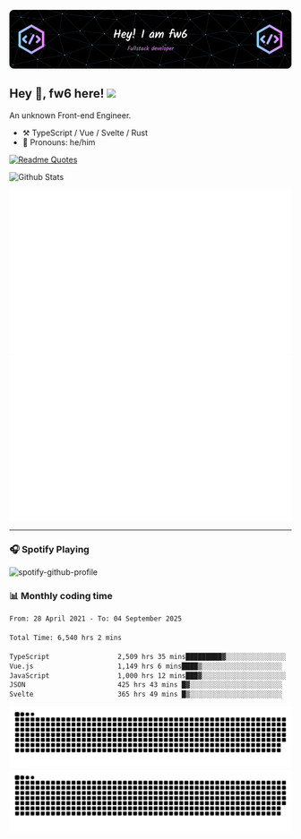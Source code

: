 ![Header](github-header-image.png)

## Hey 👋, fw6 here! <img src="https://github.githubassets.com/images/mona-whisper.gif" height="24" />


An unknown Front-end Engineer.

-   :hammer_and_pick: TypeScript / Vue / Svelte / Rust
-   :man: Pronouns: he/him


[![Readme Quotes](https://quotes-github-readme.vercel.app/api?type=horizontal&theme=algolia)](https://github.com/piyushsuthar/github-readme-quotes)



![Github Stats](https://github-readme-stats.vercel.app/api?username=fw6&bg_color=30,e96443,904e95&title_color=fff&text_color=fff)

![](https://raw.githubusercontent.com/fw6/github-stats-transparent/output/generated/overview.svg)
![](https://raw.githubusercontent.com/fw6/github-stats-transparent/output/generated/languages.svg)


---

### 🎧 Spotify Playing

<!-- ![spotify-github-profile](/img/default.svg) -->

![spotify-github-profile](https://spotify-github-profile.vercel.app/api/view.svg?uid=r6wn4hdvypv0lkzyrj0e0pjct&cover_image=true&theme=default&show_offline=true&background_color=9a10ad&interchange=true&bar_color_cover=true)



### :bar_chart: Monthly coding time 

<!--START_SECTION:waka-->

```txt
From: 28 April 2021 - To: 04 September 2025

Total Time: 6,540 hrs 2 mins

TypeScript                 2,509 hrs 35 mins█████████▓░░░░░░░░░░░░░░░   38.37 %
Vue.js                     1,149 hrs 6 mins████▒░░░░░░░░░░░░░░░░░░░░   17.57 %
JavaScript                 1,000 hrs 12 mins███▓░░░░░░░░░░░░░░░░░░░░░   15.29 %
JSON                       425 hrs 43 mins █▓░░░░░░░░░░░░░░░░░░░░░░░   06.51 %
Svelte                     365 hrs 49 mins █▒░░░░░░░░░░░░░░░░░░░░░░░   05.59 %
```

<!--END_SECTION:waka-->




![github contribution grid snake animation](https://raw.githubusercontent.com/platane/platane/output/github-contribution-grid-snake-dark.svg#gh-dark-mode-only)![github contribution grid snake animation](https://raw.githubusercontent.com/platane/platane/output/github-contribution-grid-snake.svg#gh-light-mode-only)
